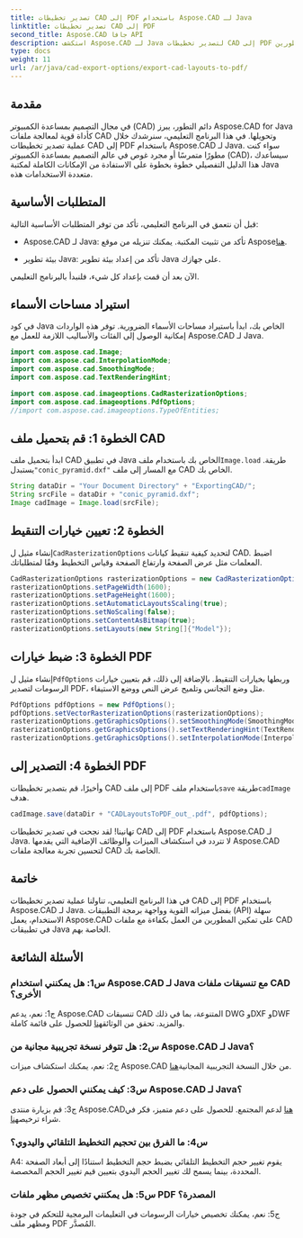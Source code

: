 ```yaml
---
title: تصدير تخطيطات CAD إلى PDF باستخدام Aspose.CAD لـ Java
linktitle: تصدير تخطيطات CAD إلى PDF
second_title: Aspose.CAD جافا API
description: استكشف Aspose.CAD لـ Java لتصدير تخطيطات CAD إلى PDF بسهولة. فعالة وموثوقة وصديقة للمطورين.
type: docs
weight: 11
url: /ar/java/cad-export-options/export-cad-layouts-to-pdf/
---
```

## مقدمة

في مجال التصميم بمساعدة الكمبيوتر (CAD) دائم التطور، يبرز Aspose.CAD for Java كأداة قوية لمعالجة ملفات CAD وتحويلها. في هذا البرنامج التعليمي، سنرشدك خلال عملية تصدير تخطيطات CAD إلى PDF باستخدام Aspose.CAD لـ Java. سواء كنت مطورًا متمرسًا أو مجرد غوص في عالم التصميم بمساعدة الكمبيوتر (CAD)، سيساعدك هذا الدليل التفصيلي خطوة بخطوة على الاستفادة من الإمكانات الكاملة لمكتبة Java متعددة الاستخدامات هذه.

## المتطلبات الأساسية

قبل أن نتعمق في البرنامج التعليمي، تأكد من توفر المتطلبات الأساسية التالية:

-  Aspose.CAD لـ Java: تأكد من تثبيت المكتبة. يمكنك تنزيله من موقع Aspose[هنا](https://releases.aspose.com/cad/java/).

- بيئة تطوير Java: تأكد من إعداد بيئة تطوير Java على جهازك.

الآن بعد أن قمت بإعداد كل شيء، فلنبدأ بالبرنامج التعليمي.

## استيراد مساحات الأسماء

في كود Java الخاص بك، ابدأ باستيراد مساحات الأسماء الضرورية. توفر هذه الواردات إمكانية الوصول إلى الفئات والأساليب اللازمة للعمل مع Aspose.CAD لـ Java.

```java
import com.aspose.cad.Image;
import com.aspose.cad.InterpolationMode;
import com.aspose.cad.SmoothingMode;
import com.aspose.cad.TextRenderingHint;

import com.aspose.cad.imageoptions.CadRasterizationOptions;
import com.aspose.cad.imageoptions.PdfOptions;
//import com.aspose.cad.imageoptions.TypeOfEntities;
```

## الخطوة 1: قم بتحميل ملف CAD

 ابدأ بتحميل ملف CAD في تطبيق Java الخاص بك باستخدام ملف`Image.load` طريقة. يستبدل`"conic_pyramid.dxf"` مع المسار إلى ملف CAD الخاص بك.

```java
String dataDir = "Your Document Directory" + "ExportingCAD/";
String srcFile = dataDir + "conic_pyramid.dxf";
Image cadImage = Image.load(srcFile);
```

## الخطوة 2: تعيين خيارات التنقيط

 إنشاء مثيل ل`CadRasterizationOptions` لتحديد كيفية تنقيط كيانات CAD. اضبط المعلمات مثل عرض الصفحة وارتفاع الصفحة وقياس التخطيط وفقًا لمتطلباتك.

```java
CadRasterizationOptions rasterizationOptions = new CadRasterizationOptions();
rasterizationOptions.setPageWidth(1600);
rasterizationOptions.setPageHeight(1600);
rasterizationOptions.setAutomaticLayoutsScaling(true);
rasterizationOptions.setNoScaling(false);
rasterizationOptions.setContentAsBitmap(true);
rasterizationOptions.setLayouts(new String[]{"Model"});
```

## الخطوة 3: ضبط خيارات PDF

 إنشاء مثيل ل`PdfOptions` وربطها بخيارات التنقيط. بالإضافة إلى ذلك، قم بتعيين خيارات الرسومات لتصدير PDF، مثل وضع التجانس وتلميح عرض النص ووضع الاستيفاء.

```java
PdfOptions pdfOptions = new PdfOptions();
pdfOptions.setVectorRasterizationOptions(rasterizationOptions);
rasterizationOptions.getGraphicsOptions().setSmoothingMode(SmoothingMode.HighQuality);
rasterizationOptions.getGraphicsOptions().setTextRenderingHint(TextRenderingHint.AntiAliasGridFit);
rasterizationOptions.getGraphicsOptions().setInterpolationMode(InterpolationMode.HighQualityBicubic);
```

## الخطوة 4: التصدير إلى PDF

 وأخيرًا، قم بتصدير تخطيطات CAD إلى ملف PDF باستخدام ملف`save` طريقة`cadImage` هدف.

```java
cadImage.save(dataDir + "CADLayoutsToPDF_out_.pdf", pdfOptions);
```

تهانينا! لقد نجحت في تصدير تخطيطات CAD إلى PDF باستخدام Aspose.CAD لـ Java. لا تتردد في استكشاف الميزات والوظائف الإضافية التي يقدمها Aspose.CAD لتحسين تجربة معالجة ملفات CAD الخاصة بك.

## خاتمة

في هذا البرنامج التعليمي، تناولنا عملية تصدير تخطيطات CAD إلى PDF باستخدام Aspose.CAD لـ Java. بفضل ميزاته القوية وواجهة برمجة التطبيقات (API) سهلة الاستخدام، يعمل Aspose.CAD على تمكين المطورين من العمل بكفاءة مع ملفات CAD في تطبيقات Java الخاصة بهم.

## الأسئلة الشائعة

### س1: هل يمكنني استخدام Aspose.CAD لـ Java مع تنسيقات ملفات CAD الأخرى؟

 ج1: نعم، يدعم Aspose.CAD تنسيقات CAD المتنوعة، بما في ذلك DWG وDXF وDWF والمزيد. تحقق من الوثائق[هنا](https://reference.aspose.com/cad/java/) للحصول على قائمة كاملة.

### س2: هل تتوفر نسخة تجريبية مجانية من Aspose.CAD لـ Java؟

 ج2: نعم، يمكنك استكشاف ميزات Aspose.CAD من خلال النسخة التجريبية المجانية[هنا](https://releases.aspose.com/).

### س3: كيف يمكنني الحصول على دعم Aspose.CAD لـ Java؟

 ج3: قم بزيارة منتدى Aspose.CAD[هنا](https://forum.aspose.com/c/cad/19) لدعم المجتمع. للحصول على دعم متميز، فكر في شراء ترخيص[هنا](https://purchase.aspose.com/buy).

### س4: ما الفرق بين تحجيم التخطيط التلقائي واليدوي؟

A4: يقوم تغيير حجم التخطيط التلقائي بضبط حجم التخطيط استنادًا إلى أبعاد الصفحة المحددة، بينما يسمح لك تغيير الحجم اليدوي بتعيين قيم تغيير الحجم المخصصة.

### س5: هل يمكنني تخصيص مظهر ملفات PDF المصدرة؟

ج5: نعم، يمكنك تخصيص خيارات الرسومات في التعليمات البرمجية للتحكم في جودة ومظهر ملف PDF المُصدَّر.